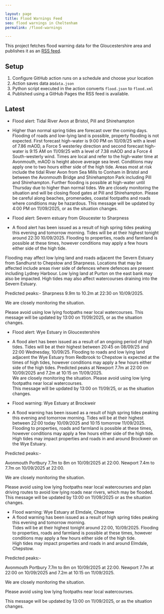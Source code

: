 ```yaml
---

layout: page
title: Flood Warnings Feed
seo: flood warnings in Cheltenham
permalink: /flood-warnings

---
```


This project fetches flood warning data for the Gloucestershire area and publishes it as an [RSS feed](/flood.xml).

## Setup

1. Configure GitHub action runs on a schedule and choose your location
2. Action saves data as`data.json`
3. Python script executed in the action converts `flood.json` to `flood.xml`
4. Published using a GitHub Pages the RSS feed is available.

## Latest

<!-- flood_marker starts -->
- Flood alert: Tidal River Avon at Bristol, Pill and Shirehampton
- Higher than normal spring tides are forecast over the coming days. Flooding of roads and low-lying land is possible, property flooding is not expected.
First forecast high-water is 9:00 PM on 10/09/25 with a level of 7.86 mAOD,  a Force 5 westerley direction and second forecast high-water is 9:15 AM on 11/09/25 with a level of 7.38 mAOD and a Force 4 South-westerly wind. Times are local and refer to the high-water time at Avonmouth, mAOD is height above average sea level. Conditions may apply one to two hours either side of the high tide. 
Areas most at risk include the tidal River Avon from Sea Mills to Conham in Bristol and between the Avonmouth Bridge and Shirehampton Park including Pill and Shirehampton.
Further flooding is possible at high-water until Thursday due to higher than normal tides. We are closely monitoring the situation and will be closing flood gates at Pill and Shirehampton.
Please be careful along beaches, promenades, coastal footpaths and roads where conditions may be hazardous.
This message will be updated by 4:00 PM on 11/09/2025, or as the situation changes.

- Flood alert: Severn estuary from Gloucester to Sharpness
- A flood alert has been issued as a result of high spring tides peaking this evening and tomorrow morning. Tides will be at their highest tonight around 22:30 10/09/2025.
 Flooding to properties, roads and farmland is possible at these times, however conditions may apply a few hours either side of the high tide.

Flooding may affect low lying land and roads adjacent the Severn Estuary from Sandhurst to Chepstow and Sharpness. Locations that may be affected include areas river side of defences where defences are present including Lydney Harbour. Low lying land at Purton on the east bank may also be impacted. High tides may also affect watercourses draining into the Severn Estuary. 

Predicted peaks:- Sharpness 9.9m to 10.2m at 22:30 on 10/09/2025.   

We are closely monitoring the situation.  

Please avoid using low lying footpaths near local watercourses.
This message will be updated  by 13:00 on 11/09/2025, or as the situation changes.

- Flood alert: Wye Estuary in Gloucestershire
-  A flood alert has been issued as a result of an ongoing period of high tides. Tides will be at their highest between 20:45 on 08/09/25 and 22:00 Wednesday, 10/09/25. Flooding to roads and low lying land adjacent the Wye Estuary from Redbrook to Chepstow is expected at the times of high tides, however conditions may apply a few hours either side of the high tides.
Predicted peaks at Newport 7.7m at 22:00 on 10/09/2025 and 7.2m at 10:15 on 11/09/2025.  
We are closely monitoring the situation.
Please avoid using low lying footpaths near local watercourses.  
This message will be updated by 13:00 on 11/09/25, or as the situation changes.

- Flood warning: Wye Estuary at Brockweir
-  A flood warning has been issued as a result of high spring tides peaking this evening and tomorrow morning. Tides will be at their highest between 22:00 today 10/09/2025 and 10:15 tomorrow 11/09/2025. 
Flooding to properties, roads and farmland is possible at these times, however conditions may apply a few hours either side of the high tide. High tides may impact properties and roads in and around Brockweir on the Wye Estuary. 

Predicted peaks:- 

Avonmouth Portbury 7.7m to 8m on 10/09/2025 at 22:00. 
Newport 7.4m to 7.7m on 10/09/2025 at 22:00.

We are closely monitoring the situation.  

Please avoid using low lying footpaths near local watercourses and plan driving routes to avoid low lying roads near rivers, which may be flooded.  
This message will be updated by 13:00 on 11/09/2025 or as the situation changes.

- Flood warning: Wye Estuary at Elmdale, Chepstow
-  A flood warning has been issued as a result of high spring tides peaking this evening and tomorrow morning.  
Tides will be at their highest tonight around 22:00, 10/09/2025. Flooding to properties, roads and farmland is possible at these times, however conditions may apply a few hours either side of the high tide.  
High tides may impact properties and roads in and around Elmdale, Chepstow. 

Predicted peaks:- 

Avonmouth Portbury 7.7m to 8m on 10/09/2025 at 22:00. 
Newport 7.7m at 22:00 on 10/09/2025 and 7.2m at 10:15 on 11/09/2025.  

We are closely monitoring the situation.  

Please avoid using low lying footpaths near local watercourses.  

This message will be updated by 13:00 on 11/09/2025, or as the situation changes.


<!-- flood_marker ends -->